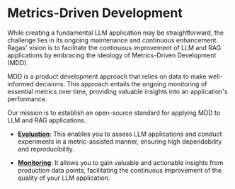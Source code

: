 # Metrics-Driven Development

While creating a fundamental LLM application may be straightforward, the challenge lies in its ongoing maintenance and continuous enhancement. Ragas' vision is to facilitate the continuous improvement of LLM and RAG applications by embracing the ideology of Metrics-Driven Development (MDD).

MDD is a product development approach that relies on data to make well-informed decisions. This approach entails the ongoing monitoring of essential metrics over time, providing valuable insights into an application's performance.

Our mission is to establish an open-source standard for applying MDD to LLM and RAG applications.

- [**Evaluation**](../getstarted/evaluation.md): This enables you to assess LLM applications and conduct experiments in a metric-assisted manner, ensuring high dependability and reproducibility.

- [**Monitoring**](../getstarted/monitoring.md): It allows you to gain valuable and actionable insights from production data points, facilitating the continuous improvement of the quality of your LLM application.